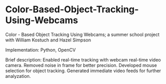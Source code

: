 # Color-Based-Object-Tracking-Using-Webcams
Color - Based Object Tracking Using Webcams; a summer school project with William Kostuch and Hazel Simpson

Implementation: 
Python, OpenCV

Brief description:
Enabled real-time tracking with webcam real-time video camera. Removed noise in frame for better precision. Developed mouse selection for object tracking. Generated immediate video feeds for further analyzation.
